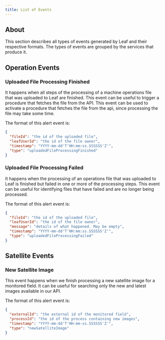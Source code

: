 ```yaml
---
title: List of Events
---
```


## About

This section describes all types of events generated by Leaf and their respective formats.
The types of events are grouped by the services that produce it.

## Operation Events

### Uploaded File Processing Finished

It happens when all steps of the processing of a machine operations file that was uploaded
to Leaf are finished. This event can be useful to trigger a procedure that fetches the file from the API.
This event can be used to activate a procedure that fetches the file from the api,
since processing the file may take some time.

The format of this alert event is:

```json
{
  "fileId": "the id of the uploaded file",
  "leafUserId": "the id of the file owner",
  "timestamp": "YYYY-mm-dd'T'HH:mm:ss.SSSSSS'Z'",
  "type": "uploadedFileProcessingFinished"
}
```

### Uploaded File Processing Failed

It happens when the processing of an operations file that was uploaded to Leaf is finished
but failed in one or more of the processing steps. This event can be useful for identifying
files that have failed and are no longer being processed.

The format of this alert event is:

```json
{
  "fileId": "the id of the uploaded file",
  "leafUserId": "the id of the file owner",
  "message": "details of what happened. May be empty",
  "timestamp": "YYYY-mm-dd'T'HH:mm:ss.SSSSSS'Z'",
  "type": "uploadedFileProcessingFailed"
}
```

## Satellite Events

### New Satellite Image

This event happens when we finish processing a new satellite image for a monitored field.
It can be useful for searching only the new and latest images available in our API.

The format of this alert event is:
```json
{
  "externalId": "the external id of the monitored field",
  "processId": "the id of the process containing new images",
  "timestamp": "YYYY-mm-dd'T'HH-mm-ss.SSSSSS'Z'",
  "type": "newSatelliteImage"
}
```
